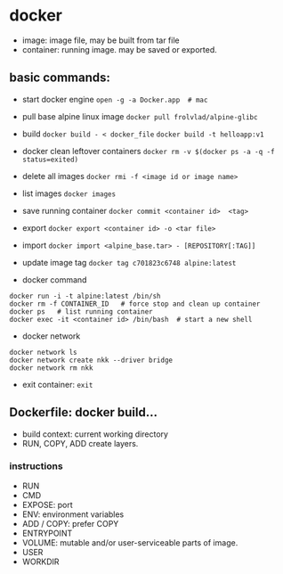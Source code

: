 # docker
* image: image file, may be built from tar file
* container: running image. may be saved or exported.

## basic commands:
* start docker engine
`open -g -a Docker.app  # mac`

* pull base alpine linux image
`docker pull frolvlad/alpine-glibc`

* build
`docker build - < docker_file`
`docker build -t helloapp:v1`

* docker clean leftover containers
`docker rm -v $(docker ps -a -q -f status=exited)`

* delete all images
`docker rmi -f <image id or image name>`

* list images
`docker images`

* save running container
`docker commit <container id>  <tag>`

* export
`docker export <container id> -o <tar file>`

* import
`docker import <alpine_base.tar> - [REPOSITORY[:TAG]]`

* update image tag
`docker tag c701823c6748 alpine:latest`

* docker command
```
docker run -i -t alpine:latest /bin/sh
docker rm -f CONTAINER_ID   # force stop and clean up container
docker ps   # list running container
docker exec -it <container id> /bin/bash  # start a new shell
```

* docker network
```
docker network ls
docker network create nkk --driver bridge
docker network rm nkk
```

* exit container: `exit`


## Dockerfile: docker build...
* build context: current working directory
* RUN, COPY, ADD create layers.

### instructions
* RUN
* CMD
* EXPOSE: port
* ENV: environment variables
* ADD / COPY: prefer COPY
* ENTRYPOINT
* VOLUME: mutable and/or user-serviceable parts of image.
* USER
* WORKDIR